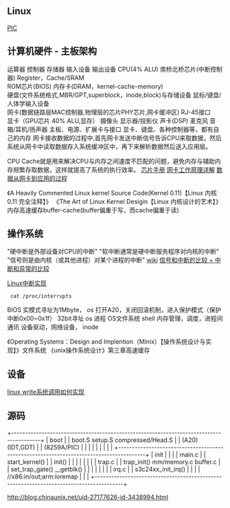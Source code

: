 

## Linux
[PIC](https://zhuanlan.zhihu.com/p/25894102)
## 计算机硬件 - 主板架构
运算器                      控制器                             存储器                                            输入设备                  输出设备
CPU(4% ALU)             南桥北桥芯片(中断控制器)              Register，Cache/SRAM  
                           ROM芯片(BIOS)
                                                     内存卡(DRAM，kernel-cache-memory)    
                                          硬盘(文件系统格式,MBR/GPT,superblock，inode,block)与存储设备               鼠标/键盘/人体学输入设备  
                           网卡(数据链路层MAC控制器,物理层的芯片PHY芯片,网卡缓冲区)                               RJ-45接口   
                           显卡（GPU芯片 40% ALU,显存）                                                        摄像头                    显示器/投影仪
                           声卡(DSP)                                                                           麦克风                   音箱/耳机/扬声器
主板、电源、扩展卡与接口
显卡、键盘、各种控制器等，都有自己的内存
网卡接收数据的过程中,首先网卡发送中断信号告诉CPU来取数据，然后系统从网卡中读取数据存入系统缓冲区中，再下来解析数据然后送入应用层。

CPU Cache就是用来解决CPU与内存之间速度不匹配的问题，避免内存与辅助内存频繁存取数据，这样就提高了系统的执行效率。
[芯片手册](https://zhuanlan.zhihu.com/p/33574137)
[网卡工作原理详解](https://blog.csdn.net/tao546377318/article/details/51602298)
[数据从网卡到应用的过程](https://blog.csdn.net/myle69/article/details/89065432)

《A Heavily Commented Linux kernel Source Code(Kernel 0.11)【Linux 内核 0.11 完全注释】》
《The Art of Linux Kernel Desigin【Linux 内核设计的艺术】》
内存高速缓存buffer-cache(buffer偏重于写，而cache偏重于读)
## 操作系统
"硬中断是外部设备对CPU的中断"
"软中断通常是硬中断服务程序对内核的中断"
"信号则是由内核（或其他进程）对某个进程的中断"
[wiki](https://baike.baidu.com/item/软中断)
[信号和中断的比较 + 中断和异常的比较 ](https://www.cnblogs.com/charlesblc/p/6277810.html)

[Linux中断实现](https://www.cnblogs.com/lifexy/p/7506504.html)
``` shell
 cat /proc/interrupts 
```

BIOS 实模式寻址为1Mbyte， os 打开A20，关闭回滚机制，进入保护模式（保护中断0x00~0x1f） 32bit寻址
os
   进程                                  OS文件系统                                                             shell
  内存管理，调度，进程间通讯               设备驱动，网络设备， inode



《Operating Systems：Design and Implention（Minix）【操作系统设计与实现】》文件系统
《unix操作系统设计》第三章高速缓存
## 设备

[linux write系统调用如何实现](https://www.cnblogs.com/alantu2018/p/8460365.html)

## 源码

+----------------------------------------------------------------------------------------+
|   boot                                                                                 |
|                boot.S          setup.S          compressed/Head.S                      |
|                   (A20)          (IDT,GDT)                                             |
|                                  (8259A/PIC)                                           |
|                                                                                        |
|                                                                                        |
|                                                                                        |
|                                                                                        |
+----------------------------------------------------------------------------------------+
|   init                                                                                 |
|                                                                                        |
|               main.c                                                                   |
|                  start_kernel()                                                        |
|                  init()                                                                |
|                                                                                        |
|                                                                                        |
|                                                                                        |
|     trap.c                                                                             |
|       trap_init()           mm/memory.c   buffer.c                                     |
|       set_trap_gate()                        __getblk()                                |
|                                                                                        |
|                                                                                        |
|                                                                                        |
|    irq.c                                                                               |
|    s3c24xx_init_irq()                                                                  |
|                                                                                        |
|    //x86:in/out;arm:ioremap                                                            |
|                                                                                        |
+----------------------------------------------------------------------------------------+


http://blog.chinaunix.net/uid-27177626-id-3438994.html